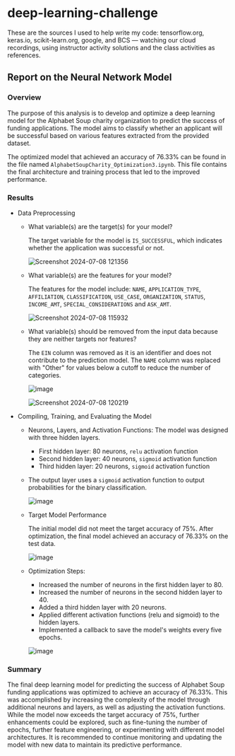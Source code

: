 # deep-learning-challenge

These are the sources I used to help write my code: tensorflow.org, keras.io, scikit-learn.org, google, and BCS — watching our cloud recordings, using instructor activity solutions and the class activities as references. 

## Report on the Neural Network Model

### Overview
The purpose of this analysis is to develop and optimize a deep learning model for the Alphabet Soup charity organization to predict the success of funding applications. The model aims to classify whether an applicant will be successful based on various features extracted from the provided dataset.

The optimized model that achieved an accuracy of 76.33% can be found in the file named `AlphabetSoupCharity_Optimization3.ipynb`. This file contains the final architecture and training process that led to the improved performance.

### Results

* Data Preprocessing
    * What variable(s) are the target(s) for your model?

      The target variable for the model is `IS_SUCCESSFUL`, which indicates whether the application was successful or not.
      
      ![Screenshot 2024-07-08 121356](https://github.com/AlyssaChand/deep-learning-challenge/assets/151655013/bb9087fa-c036-4def-a98f-d5f88d16e749)

    * What variable(s) are the features for your model?

      The features for the model include: `NAME`, `APPLICATION_TYPE`, `AFFILIATION`, `CLASSIFICATION`, `USE_CASE`, `ORGANIZATION`, `STATUS`, `INCOME_AMT`, `SPECIAL_CONSIDERATIONS` and `ASK_AMT`.

      ![Screenshot 2024-07-08 115932](https://github.com/AlyssaChand/deep-learning-challenge/assets/151655013/5f3fc526-d403-4de1-bc50-d0eaeb59367b)
      
    * What variable(s) should be removed from the input data because they are neither targets nor features?
 
      The `EIN` column was removed as it is an identifier and does not contribute to the prediction model. The `NAME` column was replaced with "Other" for values below a cutoff to reduce the number of categories.
      
      ![image](https://github.com/AlyssaChand/deep-learning-challenge/assets/151655013/dc2434b0-3c7c-484c-a092-f84f785685e6)

      ![Screenshot 2024-07-08 120219](https://github.com/AlyssaChand/deep-learning-challenge/assets/151655013/04c5a5e3-22fe-4d90-b58a-fea5b5c1617e)

* Compiling, Training, and Evaluating the Model
   * Neurons, Layers, and Activation Functions: The model was designed with three hidden layers.
      * First hidden layer: 80 neurons, `relu` activation function
      * Second hidden layer: 40 neurons, `sigmoid` activation function
      * Third hidden layer: 20 neurons, `sigmoid` activation function
   * The output layer uses a `sigmoid` activation function to output probabilities for the binary classification.
 
     ![image](https://github.com/AlyssaChand/deep-learning-challenge/assets/151655013/4e6b9f8d-cd6a-4ce4-a246-3a67c53344ad)

   * Target Model Performance
     
     The initial model did not meet the target accuracy of 75%. After optimization, the final model achieved an accuracy of 76.33% on the test data.

      ![image](https://github.com/AlyssaChand/deep-learning-challenge/assets/151655013/dc1416f2-c564-4a36-bfce-30d5120bae34)

   * Optimization Steps:
     * Increased the number of neurons in the first hidden layer to 80.
     * Increased the number of neurons in the second hidden layer to 40.
     * Added a third hidden layer with 20 neurons.
     * Applied different activation functions (relu and sigmoid) to the hidden layers.
     * Implemented a callback to save the model's weights every five epochs.

     ![image](https://github.com/AlyssaChand/deep-learning-challenge/assets/151655013/4a97814c-950e-4cda-b283-9c9324fe2e98)

### Summary

The final deep learning model for predicting the success of Alphabet Soup funding applications was optimized to achieve an accuracy of 76.33%. This was accomplished by increasing the complexity of the model through additional neurons and layers, as well as adjusting the activation functions. While the model now exceeds the target accuracy of 75%, further enhancements could be explored, such as fine-tuning the number of epochs, further feature engineering, or experimenting with different model architectures. It is recommended to continue monitoring and updating the model with new data to maintain its predictive performance.

